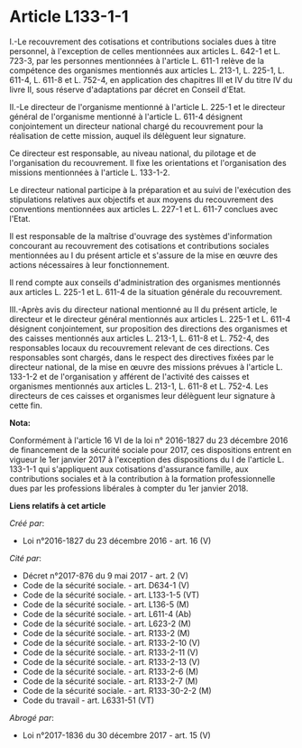 # Article L133-1-1

I.-Le recouvrement des cotisations et contributions sociales dues à  titre personnel, à l'exception de celles mentionnées aux
articles L.  642-1 et L. 723-3, par les personnes mentionnées à l'article L. 611-1  relève de la compétence des organismes
mentionnés aux articles L. 213-1,  L. 225-1, L. 611-4, L. 611-8 et L. 752-4, en application des chapitres  III et IV du titre
IV du livre II, sous réserve d'adaptations par décret  en Conseil d'Etat. 

II.-Le directeur de  l'organisme mentionné à l'article L. 225-1 et le directeur général de  l'organisme mentionné à l'article
L. 611-4 désignent conjointement un  directeur national chargé du recouvrement pour la réalisation de cette  mission, auquel
ils délèguent leur signature. 

Ce  directeur est responsable, au niveau national, du pilotage et de  l'organisation du recouvrement. Il fixe les
orientations et  l'organisation des missions mentionnées à l'article L. 133-1-2. 

Le directeur national participe à la préparation et au suivi de  l'exécution des stipulations relatives aux objectifs et aux
moyens du  recouvrement des conventions mentionnées aux articles L. 227-1 et L.  611-7 conclues avec l'Etat. 

Il est responsable de  la maîtrise d'ouvrage des systèmes d'information concourant au  recouvrement des cotisations et
contributions sociales mentionnées au I  du présent article et s'assure de la mise en œuvre des actions  nécessaires à leur
fonctionnement. 

Il rend compte  aux conseils d'administration des organismes mentionnés aux articles L.  225-1 et L. 611-4 de la situation
générale du recouvrement. 

III.-Après avis du directeur national mentionné au II du présent  article, le directeur et le directeur général mentionnés
aux articles L.  225-1 et L. 611-4 désignent conjointement, sur proposition des  directions des organismes et des caisses
mentionnés aux articles L.  213-1, L. 611-8 et L. 752-4, des responsables locaux du recouvrement  relevant de ces directions.
Ces responsables sont chargés, dans le  respect des directives fixées par le directeur national, de la mise en  œuvre des
missions prévues à l'article L. 133-1-2 et de l'organisation y  afférent de l'activité des caisses et organismes mentionnés
aux  articles L. 213-1, L. 611-8 et L. 752-4. Les directeurs de ces caisses  et organismes leur délèguent leur signature à
cette fin.

**Nota:**

Conformément à l'article 16 VI de la loi n° 2016-1827 du 23 décembre 2016 de financement de la sécurité sociale pour 2017,
ces dispositions entrent en vigueur le 1er janvier 2017 à l'exception des dispositions du I de l'article L. 133-1-1 qui
s'appliquent aux cotisations d'assurance famille, aux contributions sociales et à la contribution à la formation
professionnelle dues par les professions libérales à compter du 1er janvier 2018.

**Liens relatifs à cet article**

_Créé par_:

  - Loi n°2016-1827 du 23 décembre 2016 - art. 16 (V)

_Cité par_:

  - Décret n°2017-876 du 9 mai 2017 - art. 2 (V)
  - Code de la sécurité sociale. - art. D634-1 (V)
  - Code de la sécurité sociale. - art. L133-1-5 (VT)
  - Code de la sécurité sociale. - art. L136-5 (M)
  - Code de la sécurité sociale. - art. L611-4 (Ab)
  - Code de la sécurité sociale. - art. L623-2 (M)
  - Code de la sécurité sociale. - art. R133-2 (M)
  - Code de la sécurité sociale. - art. R133-2-10 (V)
  - Code de la sécurité sociale. - art. R133-2-11 (V)
  - Code de la sécurité sociale. - art. R133-2-13 (V)
  - Code de la sécurité sociale. - art. R133-2-6 (M)
  - Code de la sécurité sociale. - art. R133-2-7 (M)
  - Code de la sécurité sociale. - art. R133-30-2-2 (M)
  - Code du travail - art. L6331-51 (VT)

_Abrogé par_:

  - Loi n°2017-1836 du 30 décembre 2017 - art. 15 (V)
